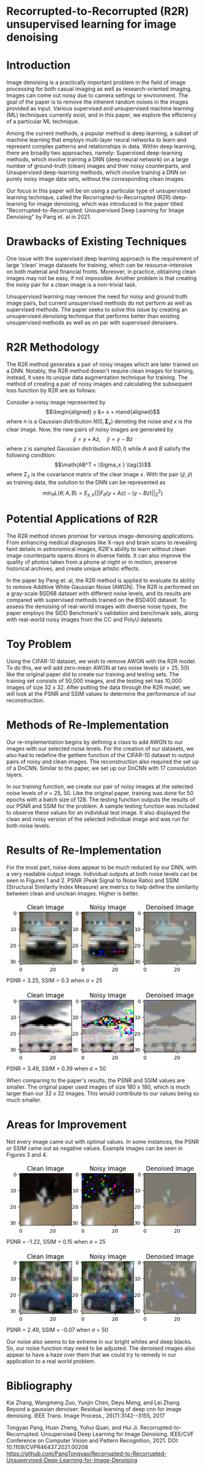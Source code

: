 # Recorrupted-to-Recorrupted (R2R) unsupervised learning for image denoising

# Introduction

Image denoising is a practically important problem in the field of image
processing for both casual imaging as well as research-oriented imaging.
Images can come out noisy due to camera settings or environment. The
goal of the paper is to remove the inherent random noises in the images
provided as input. Various supervised and unsupervised machine learning
(ML) techniques currently exist, and in this paper, we explore the
efficiency of a particular ML technique.

Among the current methods, a popular method is deep learning, a subset
of machine learning that employs multi-layer neural networks to learn
and represent complex patterns and relationships in data. Within deep
learning, there are broadly two approaches, namely: Supervised
deep-learning methods, which involve training a DNN (deep neural
network) on a large number of ground-truth (clean) images and their
noisy counterparts, and Unsupervised deep-learning methods, which
involve training a DNN on purely noisy image data sets, without the
corresponding clean images.

Our focus in this paper will be on using a particular type of
unsupervised learning technique, called the Recorrupted-to-Recorrupted
(R2R) deep-learning for image denoising, which was introduced in the
paper titled \"Recorrupted-to-Recorrupted: Unsupervised Deep Learning
for Image Denoising\" by Pang et. al in 2021.

# Drawbacks of Existing Techniques

One issue with the supervised deep learning approach is the requirement
of large 'clean' image datasets for training, which can be
resource-intensive on both material and financial fronts. Moreover, in
practice, obtaining clean images may not be easy, if not impossible.
Another problem is that creating the noisy pair for a clean image is a
non-trivial task.

Unsupervised learning may remove the need for noisy and ground truth
image pairs, but current unsupervised methods do not perform as well as
supervised methods. The paper seeks to solve this issue by creating an
unsupervised denoising technique that performs better than existing
unsupervised methods as well as on par with supervised denoisers.

# R2R Methodology

The R2R method generates a pair of noisy images which are later trained
on a DNN. Notably, the R2R method doesn't require clean images for
training, instead, it uses its unique data augmentation technique for
training. The method of creating a pair of noisy images and calculating
the subsequent loss function by R2R are as follows:

Consider a noisy image represented by $$\begin{aligned}
y &= x + n\end{aligned}$$ where *n* is a Gaussian distribution
$N(0, \bm{\Sigma}_x)$ denoting the noise and *x* is the clear image.
Now, the new pairs of noisy images are generated by
$$\hat{y} = y + Az,\quad \tilde{y} = y-Bz \tag{2}$$ where *z* is sampled
Gaussian distribution $N(0, I)$ while *A* and *B* satisfy the following
condition: $$\math{AB^T = \Sigma_x } \tag{3}$$ where $\Sigma_x$ is the
covariance matrix of the clear image *x*. With the pair
$(\hat{y}, \tilde{y})$ as training data, the solution to the DNN can be
represented as
$$min_\theta L(\theta;A,B) = E_{y,x}\{|| F_\theta (y + Az) - (y-Bz)||^2_2\} \tag{4}$$

# Potential Applications of R2R

The R2R method shows promise for various image-denoising applications.
From enhancing medical diagnoses like X-rays and brain scans to
revealing faint details in astronomical images, R2R's ability to learn
without clean image counterparts opens doors in diverse fields. It can
also improve the quality of photos taken from a phone at night or in
motion, preserve historical archives, and create unique artistic
effects.

In the paper by Pang et. al, the R2R method is applied to evaluate its
ability to remove Additive White Gaussian Noise (AWGN). The R2R is
performed on a gray-scale BSD68 dataset with different noise levels, and
its results are compared with supervised methods trained on the BSD400
dataset. To assess the denoising of real-world images with diverse noise
types, the paper employs the SIDD Benchmark's validation and benchmark
sets, along with real-world noisy images from the CC and PolyU datasets.

# Toy Problem

Using the CIFAR-10 dataset, we wish to remove AWGN with the R2R model.
To do this, we will add zero-mean AWGN at two noise levels ($\sigma$ =
25, 50) like the original paper did to create our training and testing
sets. The training set consists of 50,000 images, and the testing set
has 10,000 images of size 32 x 32. After putting the data through the
R2R model, we will look at the PSNR and SSIM values to determine the
performance of our reconstruction.

# Methods of Re-Implementation

Our re-implementation begins by defining a class to add AWGN to our
images with our selected noise levels. For the creation of our datasets,
we also had to redefine the getitem function of the CIFAR-10 dataset to
output pairs of noisy and clean images. The reconstruction also required
the set up of a DnCNN. Similar to the paper, we set up our DnCNN with 17
convolution layers.

In our training function, we create our pair of noisy images at the
selected noise levels of $\sigma$ = 25, 50. Like the original paper,
training was done for 50 epochs with a batch size of 128. The testing
function outputs the results of our PSNR and SSIM for the problem. A
sample testing function was included to observe these values for an
individual test image. It also displayed the clean and noisy version of
the selected individual image and was run for both noise levels.

# Results of Re-Implementation

For the most part, noise does appear to be much reduced by our DNN, with
a very readable output image. Individual outputs at both noise levels
can be seen in Figures 1 and 2. PSNR (Peak Signal to Noise Ratio) and
SSIM (Structural Similarity Index Measure) are metrics to help define
the similarity between clean and unclean images. Higher is better.

![](https://github.com/negiutsav9/R2R-ECE50024/blob/main/Checkpoint_3/checkpt3_3.1.png?raw=true)
<br>
PSNR = 3.25, SSIM = 0.3 when &sigma; = 25

![](https://github.com/negiutsav9/R2R-ECE50024/blob/main/Checkpoint_3/checkpt3_4.1.png?raw=true)
<br>
PSNR = 3.49, SSIM = 0.39 when &sigma; = 50

When comparing to the paper's results, the PSNR and SSIM values are
smaller. The original paper used images of size 180 x 180, which is much
larger than our 32 x 32 images. This would contribute to our values
being so much smaller.

# Areas for Improvement

Not every image came out with optimal values. In some instances, the
PSNR or SSIM came out as negative values. Example images can be seen in
Figures 3 and 4.

![](https://github.com/negiutsav9/R2R-ECE50024/blob/main/Checkpoint_3/checkpt3_badPSNR1.png?raw=true)
<br>
PSNR = -1.22, SSIM = 0.15 when &sigma; = 25

![](https://github.com/negiutsav9/R2R-ECE50024/blob/main/Checkpoint_3/checkpt3_badSSIM1.png?raw=true)
<br>
PSNR = 2.49, SSIM = -0.07 when &sigma; = 50

Our noise also seems to be extreme in our bright whites and deep blacks.
So, our noise function may need to be adjusted. The denoised images also
appear to have a haze over them that we could try to remedy in our
application to a real world problem.

# Bibliography

Kai Zhang, Wangmeng Zuo, Yunjin Chen, Deyu Meng, and Lei Zhang. Beyond a
gaussian denoiser: Residual learning of deep cnn for image denoising.
IEEE Trans. Image Process., 26(7):3142--3155, 2017

Tongyao Pang, Huan Zheng, Yuhui Quan, and Hui Ji.
Recorrupted-to-Recorrupted: Unsupervised Deep Learning for Image
Denoising. IEEE/CVF Conference on Computer Vision and Pattern
Recognition, 2021. DOI: 10.1109/CVPR46437.2021.00208
https://github.com/PangTongyao/Recorrupted-to-Recorrupted-Unsupervised-Deep-Learning-for-Image-Denoising
